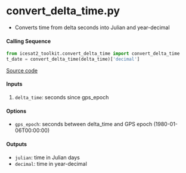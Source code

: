 convert_delta_time.py
=====================

 - Converts time from delta seconds into Julian and year-decimal  

#### Calling Sequence
```python
from icesat2_toolkit.convert_delta_time import convert_delta_time
t_date = convert_delta_time(delta_time)['decimal']
```
[Source code](https://github.com/tsutterley/read-ICESat-2/blob/master/icesat2_toolkit/convert_delta_time.py)

#### Inputs
 1. `delta_time`: seconds since gps_epoch  

#### Options
 - `gps_epoch`: seconds between delta_time and GPS epoch (1980-01-06T00:00:00)  

#### Outputs
 - `julian`: time in Julian days  
 - `decimal`: time in year-decimal  
